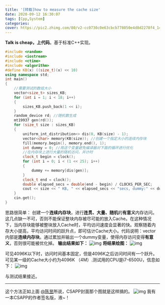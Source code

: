 ```yaml
---
title: '[转载]how to measure the cache size'
date: 2020-09-12 16:30:07
tags: [Cpp,System]
categories:
cover: https://pic2.zhimg.com/80/v2-cc0730c0e63cbcb778050e4d8d2278f4_1440w.jpg?source=1940ef5c
---
```

<meta name="referrer" content="no-referrer" />

**Talk is cheap，上代码**。基于标准C++实现。 

```c++
#include <random>
#include <iostream>
#include <ctime>
#include <algorithm>
#define KB(x) ((size_t)(x) << 10)
using namespace std;
int main()
{
    //需要测试的数组大小
    vector<size_t> sizes_KB;
    for (int i = 1; i < 18; i++)
    {
        sizes_KB.push_back(1 << i);
    }
    random_device rd; //随机数生成
    mt19937 gen(rd());
    for (size_t size : sizes_KB)
    {
        uniform_int_distribution<> dis(0, KB(size) - 1);
        vector<char> memory(KB(size)); //创建一个指定大小的连续内存块
        fill(memory.begin(), memory.end(), 1);
        int dummy = 0; //用这个变量避免编译器对下面的循环进行优化
        //在内存块上进行大量的随机访问，并计时
        clock_t begin = clock();
        for (int i = 0; i < (1 << 25); i++)
        {
            dummy += memory[dis(gen)];
        }
        clock_t end = clock();
        double elapsed_secs = double(end - begin) / CLOCKS_PER_SEC;
        cout << size << " KB, " << elapsed_secs << "secs, dummy:" << dummy << endl;
    }
    cin.get();
}
```

思路很简单：
创建一个**连续内存块**，进行**连贯、大量、随机**的**有意义**内存访问。这几点缺一不可，否则不能保证整块内存被尽可能的放入Cache。在这种情况下，当内存块能够被整块放入Cache时，平均访问速度会显著的快。观察随着内存大小提高，平均访问时间的跃升点，即可估计Cache大小。代码说明：vector内部是**连续内存块**。通过累加并输出一个dummy变量，使得内存访问变得**有意义**，否则很可能被优化掉。
**输出结果如下：**
![img](https://pic4.zhimg.com/80/v2-4b031f25d743881682bc5f517c8916b6_1440w.jpg?source=1940ef5c)
**将结果绘图：**
![img](https://pic2.zhimg.com/80/v2-7dca0206c1e32f9853ba99bc1c4ec030_1440w.jpg?source=1940ef5c)

可见4096K以下时，访问时间基本固定，但是4096K之后访问时间有一个跃升。可见某一级的Cache大小约为4096K （4M）.测试用的CPU是i7-6500U，信息如下：
![img](https://pic2.zhimg.com/80/v2-fd22d1402d94e122401322670f07e90e_1440w.jpg?source=1940ef5c)

与测试结果接近。

---------------------------------------------------------------------------------------

这个方法正如上面 [@陈昱](https://www.zhihu.com/people/452e98b72406bae7df3ea6820e17fc65)所说，CSAPP封面那个图就是这样搞的。
![img](https://pic2.zhimg.com/80/v2-cc0730c0e63cbcb778050e4d8d2278f4_1440w.jpg?source=1940ef5c)
我有一本CSAPP的作者签名版，液~！